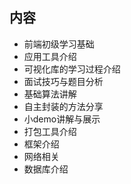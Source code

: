 ## 内容
- 前端初级学习基础
- 应用工具介绍
- 可视化库的学习过程介绍
- 面试技巧与题目分析
- 基础算法讲解
- 自主封装的方法分享
- 小demo讲解与展示
- 打包工具介绍
- 框架介绍
- 网络相关
- 数据库介绍

